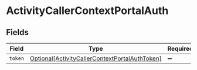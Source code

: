 # ActivityCallerContextPortalAuth


## Fields

| Field                                                                                                         | Type                                                                                                          | Required                                                                                                      | Description                                                                                                   |
| ------------------------------------------------------------------------------------------------------------- | ------------------------------------------------------------------------------------------------------------- | ------------------------------------------------------------------------------------------------------------- | ------------------------------------------------------------------------------------------------------------- |
| `token`                                                                                                       | [Optional[ActivityCallerContextPortalAuthToken]](../../models/shared/activitycallercontextportalauthtoken.md) | :heavy_minus_sign:                                                                                            | N/A                                                                                                           |